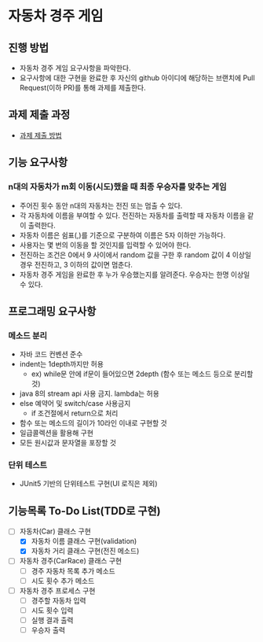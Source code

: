 # 자동차 경주 게임
## 진행 방법
* 자동차 경주 게임 요구사항을 파악한다.
* 요구사항에 대한 구현을 완료한 후 자신의 github 아이디에 해당하는 브랜치에 Pull Request(이하 PR)를 통해 과제를 제출한다.

## 과제 제출 과정
* [과제 제출 방법](https://github.com/next-step/nextstep-docs/tree/master/precourse)

## 기능 요구사항
### n대의 자동차가 m회 이동(시도)했을 때 최종 우승자를 맞추는 게임
* 주어진 횟수 동안 n대의 자동차는 전진 또는 멈출 수 있다.
* 각 자동차에 이름을 부여할 수 있다. 전진하는 자동차를 출력할 때 자동차 이름을 같이 출력한다.
* 자동차 이름은 쉼표(,)를 기준으로 구분하여 이름은 5자 이하만 가능하다.
* 사용자는 몇 번의 이동을 할 것인지를 입력할 수 있어야 한다.
* 전진하는 조건은 0에서 9 사이에서 random 값을 구한 후 random 값이 4 이상일 경우 전진하고, 3 이하의 값이면 멈춘다.
* 자동차 경주 게임을 완료한 후 누가 우승했는지를 알려준다. 우승자는 한명 이상일 수 있다.

## 프로그래밍 요구사항
### 메소드 분리
* 자바 코드 컨벤션 준수
* indent는 1depth까지만 허용
  * ex) while문 안에 if문이 들어있으면 2depth (함수 또는 메소드 등으로 분리할 것)
* java 8의 stream api 사용 금지. lambda는 허용
* else 예약어 및 switch/case 사용금지
  * if 조건절에서 return으로 처리
* 함수 또는 메소드의 길이가 10라인 이내로 구현할 것
* 일급콜렉션을 활용해 구현
* 모든 원시값과 문자열을 포장할 것
### 단위 테스트
* JUnit5 기반의 단위테스트 구현(UI 로직은 제외)

## 기능목록 To-Do List(TDD로 구현)
* [ ] 자동차(Car) 클래스 구현
  * [x] 자동차 이름 클래스 구현(validation)
  * [x] 자동차 거리 클래스 구현(전진 메소드)
* [ ] 자동차 경주(CarRace) 클래스 구현
  * [ ] 경주 자동차 목록 추가 메소드
  * [ ] 시도 횟수 추가 메소드
* [ ] 자동차 경주 프로세스 구현
  * [ ] 경주할 자동차 입력
  * [ ] 시도 횟수 입력
  * [ ] 실행 결과 출력
  * [ ] 우승자 출력

